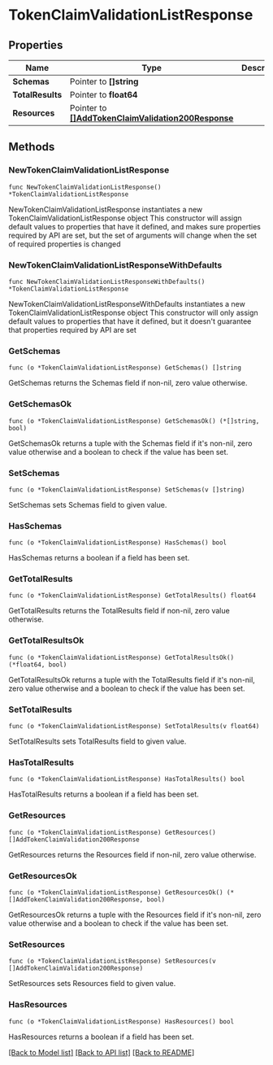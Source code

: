 # TokenClaimValidationListResponse

## Properties

Name | Type | Description | Notes
------------ | ------------- | ------------- | -------------
**Schemas** | Pointer to **[]string** |  | [optional] 
**TotalResults** | Pointer to **float64** |  | [optional] 
**Resources** | Pointer to [**[]AddTokenClaimValidation200Response**](AddTokenClaimValidation200Response.md) |  | [optional] 

## Methods

### NewTokenClaimValidationListResponse

`func NewTokenClaimValidationListResponse() *TokenClaimValidationListResponse`

NewTokenClaimValidationListResponse instantiates a new TokenClaimValidationListResponse object
This constructor will assign default values to properties that have it defined,
and makes sure properties required by API are set, but the set of arguments
will change when the set of required properties is changed

### NewTokenClaimValidationListResponseWithDefaults

`func NewTokenClaimValidationListResponseWithDefaults() *TokenClaimValidationListResponse`

NewTokenClaimValidationListResponseWithDefaults instantiates a new TokenClaimValidationListResponse object
This constructor will only assign default values to properties that have it defined,
but it doesn't guarantee that properties required by API are set

### GetSchemas

`func (o *TokenClaimValidationListResponse) GetSchemas() []string`

GetSchemas returns the Schemas field if non-nil, zero value otherwise.

### GetSchemasOk

`func (o *TokenClaimValidationListResponse) GetSchemasOk() (*[]string, bool)`

GetSchemasOk returns a tuple with the Schemas field if it's non-nil, zero value otherwise
and a boolean to check if the value has been set.

### SetSchemas

`func (o *TokenClaimValidationListResponse) SetSchemas(v []string)`

SetSchemas sets Schemas field to given value.

### HasSchemas

`func (o *TokenClaimValidationListResponse) HasSchemas() bool`

HasSchemas returns a boolean if a field has been set.

### GetTotalResults

`func (o *TokenClaimValidationListResponse) GetTotalResults() float64`

GetTotalResults returns the TotalResults field if non-nil, zero value otherwise.

### GetTotalResultsOk

`func (o *TokenClaimValidationListResponse) GetTotalResultsOk() (*float64, bool)`

GetTotalResultsOk returns a tuple with the TotalResults field if it's non-nil, zero value otherwise
and a boolean to check if the value has been set.

### SetTotalResults

`func (o *TokenClaimValidationListResponse) SetTotalResults(v float64)`

SetTotalResults sets TotalResults field to given value.

### HasTotalResults

`func (o *TokenClaimValidationListResponse) HasTotalResults() bool`

HasTotalResults returns a boolean if a field has been set.

### GetResources

`func (o *TokenClaimValidationListResponse) GetResources() []AddTokenClaimValidation200Response`

GetResources returns the Resources field if non-nil, zero value otherwise.

### GetResourcesOk

`func (o *TokenClaimValidationListResponse) GetResourcesOk() (*[]AddTokenClaimValidation200Response, bool)`

GetResourcesOk returns a tuple with the Resources field if it's non-nil, zero value otherwise
and a boolean to check if the value has been set.

### SetResources

`func (o *TokenClaimValidationListResponse) SetResources(v []AddTokenClaimValidation200Response)`

SetResources sets Resources field to given value.

### HasResources

`func (o *TokenClaimValidationListResponse) HasResources() bool`

HasResources returns a boolean if a field has been set.


[[Back to Model list]](../README.md#documentation-for-models) [[Back to API list]](../README.md#documentation-for-api-endpoints) [[Back to README]](../README.md)


